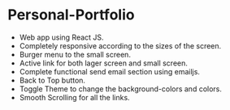 # Personal-Portfolio

- Web app using React JS.
- Completely responsive according to the sizes of the screen.
- Burger menu to the small  screen.
- Active link for both lager screen and small screen.
- Complete functional send email section using emailjs.
- Back to Top button.
- Toggle Theme to change the background-colors and colors.
- Smooth Scrolling for all the links.
